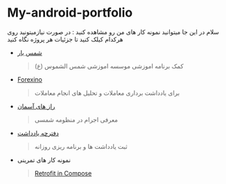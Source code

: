 # My-android-portfolio
سلام 
در این جا میتوانید نمونه کار های من رو مشاهده کنید :
در صورت نیازمیتونید روی هرکدام کیلک کنید تا جزئیات هر پروژه نگاه کنید 

* [شمس یار](https://github.com/graceful1372/My-android-portfolio/tree/shams?tab=readme-ov-file)
  > کمک برنامه اموزشی موسسه اموزشی شمس الشموس (ع)

* [Forexino](https://github.com/graceful1372/My-android-portfolio/blob/forexino/README.md)
  > برای یادداشت برداری معاملات و تحلیل های انجام معاملات


* [راز های آسمان](https://github.com/graceful1372/solar-system)
  > معرفی اجرام در منظومه شمسی
  
* [دفترچه  یادداشت](https://github.com/graceful1372/notebook_bazar)
  > ثبت یادداشت ها و برنامه ریزی روزانه

* نمونه کار های تمرینی
  > [Retrofit in Compose](https://github.com/graceful1372/Actor-App-Compose)
